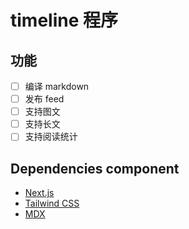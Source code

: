 # timeline 程序

## 功能
- [ ] 编译 markdown
- [ ] 发布 feed 
- [ ] 支持图文
- [ ] 支持长文
- [ ] 支持阅读统计

## Dependencies component
- [Next.js](https://nextjs.org/)
- [Tailwind CSS](https://tailwindcss.com/)
- [MDX](https://mdxjs.com/)